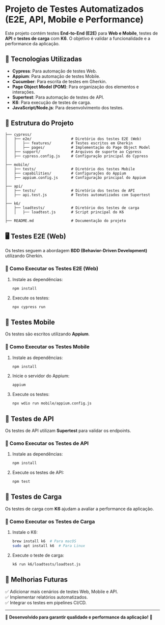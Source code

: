 # Projeto de Testes Automatizados (E2E, API, Mobile e Performance)

Este projeto contém testes **End-to-End (E2E)** para **Web e Mobile**, testes de **API** e **testes de carga** com **K6**. O objetivo é validar a funcionalidade e a performance da aplicação.

## 📌 Tecnologias Utilizadas
- **Cypress**: Para automação de testes Web.
- **Appium**: Para automação de testes Mobile.
- **Cucumber**: Para escrita de testes em Gherkin.
- **Page Object Model (POM)**: Para organização dos elementos e interações.
- **Supertest**: Para automação de testes de API.
- **K6**: Para execução de testes de carga.
- **JavaScript/Node.js**: Para desenvolvimento dos testes.

## 📂 Estrutura do Projeto
```
├── cypress/
│   ├── e2e/                  # Diretório dos testes E2E (Web)
│   │   ├── features/         # Testes escritos em Gherkin
│   │   ├── pages/            # Implementação do Page Object Model
│   ├── support/              # Arquivos de suporte ao Cypress
│   ├── cypress.config.js     # Configuração principal do Cypress
│
├── mobile/
│   ├── tests/                # Diretório dos testes Mobile
│   ├── capabilities/         # Configurações do Appium
│   ├── appium.config.js      # Configuração principal do Appium
│
├── api/
│   ├── tests/                # Diretório dos testes de API
│   ├── api.test.js           # Testes automatizados com Supertest
│
├── k6/
│   ├── loadtests/            # Diretório dos testes de carga
│   │   ├── loadtest.js       # Script principal do K6
│
├── README.md                 # Documentação do projeto
```

## 🖥️ Testes E2E (Web)
Os testes seguem a abordagem **BDD (Behavior-Driven Development)** utilizando Gherkin.

### 🔹 Como Executar os Testes E2E (Web)
1. Instale as dependências:
   ```sh
   npm install
   ```
2. Execute os testes:
   ```sh
   npx cypress run
   ```

## 📱 Testes Mobile
Os testes são escritos utilizando **Appium**.

### 🔹 Como Executar os Testes Mobile
1. Instale as dependências:
   ```sh
   npm install
   ```
2. Inicie o servidor do Appium:
   ```sh
   appium
   ```
3. Execute os testes:
   ```sh
   npx wdio run mobile/appium.config.js
   ```

## 🔄 Testes de API
Os testes de API utilizam **Supertest** para validar os endpoints.

### 🔹 Como Executar os Testes de API
1. Instale as dependências:
   ```sh
   npm install
   ```
2. Execute os testes de API:
   ```sh
   npm test
   ```

## 🚀 Testes de Carga
Os testes de carga com **K6** ajudam a avaliar a performance da aplicação.

### 🔹 Como Executar os Testes de Carga
1. Instale o K6:
   ```sh
   brew install k6  # Para macOS
   sudo apt install k6  # Para Linux
   ```
2. Execute o teste de carga:
   ```sh
   k6 run k6/loadtests/loadtest.js
   ```

## 📌 Melhorias Futuras
✅ Adicionar mais cenários de testes Web, Mobile e API.  
✅ Implementar relatórios automatizados.  
✅ Integrar os testes em pipelines CI/CD.  

---
🔹 **Desenvolvido para garantir qualidade e performance da aplicação!** 🚀
